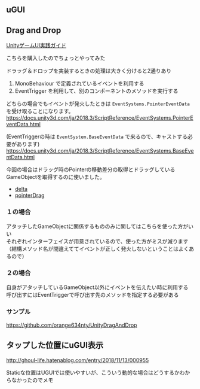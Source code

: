 uGUI
---

## Drag and Drop

[UnityゲームUI実践ガイド](www.amazon.co.jp/dp/B00U0ZUETW)

こちらを購入したのでちょっとやってみた

ドラッグ＆ドロップを実装するときの処理は大きく分けると2通りあり

1. MonoBehaviour で定義されているイベントを利用する
2. EventTrigger を利用して、別のコンポーネントのメソッドを実行する

どちらの場合でもイベントが発火したときは `EventSystems.PointerEventData` を受け取ることになります。  
https://docs.unity3d.com/ja/2018.3/ScriptReference/EventSystems.PointerEventData.html

(EventTriggerの時は `EventSystem.BaseEventData` で来るので、キャストする必要があります)
https://docs.unity3d.com/ja/2018.3/ScriptReference/EventSystems.BaseEventData.html

今回の場合はドラッグ時のPointerの移動差分の取得とドラッグしているGameObjectを取得するのに使いました。

- [delta](https://docs.unity3d.com/ja/2018.3/ScriptReference/EventSystems.PointerEventData-delta.html)
- [pointerDrag](https://docs.unity3d.com/ja/2018.3/ScriptReference/EventSystems.PointerEventData-pointerDrag.html)

### １の場合

アタッチしたGameObjectに関係するもののみに関してはこちらを使った方がいい  
それぞれインターフェイスが用意されているので、使った方がミスが減ります（結構メソッド名が間違えててイベントが正しく発火しないということはよくあるので）

### ２の場合

自身がアタッチしているGameObject以外にイベントを伝えたい時に利用する  
呼び出すにはEventTriggerで呼び出す先のメソッドを指定する必要がある

### サンプル

https://github.com/orange634nty/UnityDragAndDrop

## タップした位置にuGUI表示

http://ghoul-life.hatenablog.com/entry/2018/11/13/000955

Staticな位置はUGUIでは使いやすいが、こういう動的な場合はどうするかわからなかったのでメモ
